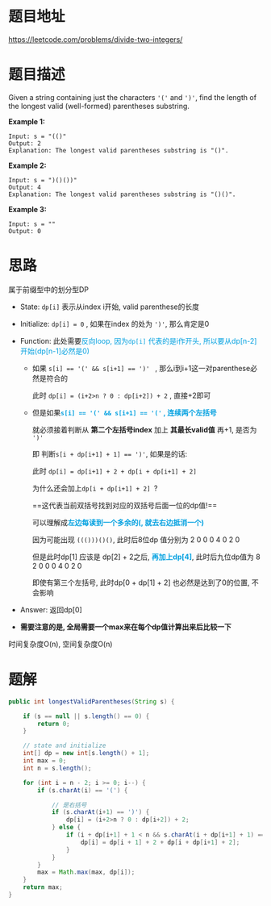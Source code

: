 # 题目地址

https://leetcode.com/problems/divide-two-integers/



# 题目描述

Given a string containing just the characters `'('` and `')'`, find the length of the longest valid (well-formed) parentheses substring.

 

**Example 1:**

```
Input: s = "(()"
Output: 2
Explanation: The longest valid parentheses substring is "()".
```

**Example 2:**

```
Input: s = ")()())"
Output: 4
Explanation: The longest valid parentheses substring is "()()".
```

**Example 3:**

```
Input: s = ""
Output: 0
```

 

# 思路

属于前缀型中的划分型DP

+ State: `dp[i]` 表示从index i开始, valid parenthese的长度

+ Initialize: `dp[i] = 0` ,  如果在index 的处为 `')'`, 那么肯定是0

+ Function: 此处需要<font color = grape>反向loop, 因为`dp[i]` 代表的是i作开头, 所以要从dp[n-2]开始(dp[n-1]必然是0)</font>

  + 如果 `s[i] == '(' && s[i+1] == ')' ` , 那么i到i+1这一对parenthese必然是符合的

    此时 `dp[i] = (i+2>n ? 0 : dp[i+2]) + 2` , 直接+2即可

  + 但是如果<font color = grape>**`s[i] == '(' && s[i+1] == '('` , 连续两个左括号**</font>

    就必须接着判断从 **第二个左括号index** 加上 **其最长valid值** 再+1, 是否为 `')'`

    即 判断`s[i + dp[i+1] + 1] == ')'`, 如果是的话:

    此时 `dp[i] = dp[i+1] + 2 + dp[i + dp[i+1] + 2] `

    为什么还会加上`dp[i + dp[i+1] + 2] `? 

    ==这代表当前双括号找到对应的双括号后面一位的dp值!==

    可以理解成<font color = grape>**左边每读到一个多余的(, 就去右边抵消一个)**</font>

    因为可能出现 `((()))()()`, 此时后8位dp 值分别为 2 0 0 0 4 0 2 0

    但是此时dp[1] 应该是 dp[2] + 2之后, <font color = grape>**再加上dp[4]**</font>, 此时后九位dp值为 8 2 0 0 0 4 0 2 0

    即使有第三个左括号, 此时dp[0 + dp[1] + 2] 也必然是达到了0的位置, 不会影响

+ Answer: 返回dp[0]

+ **需要注意的是, 全局需要一个max来在每个dp值计算出来后比较一下**

时间复杂度O(n), 空间复杂度O(n)

# 题解

```java
public int longestValidParentheses(String s) {

    if (s == null || s.length() == 0) {
        return 0;
    }

    // state and initialize
    int[] dp = new int[s.length() + 1];
    int max = 0;
    int n = s.length();

    for (int i = n - 2; i >= 0; i--) {
        if (s.charAt(i) == '(') {

            // 是右括号
            if (s.charAt(i+1) == ')') {
                dp[i] = (i+2>n ? 0 : dp[i+2]) + 2;
            } else {
                if (i + dp[i+1] + 1 < n && s.charAt(i + dp[i+1] + 1) == ')') {
                    dp[i] = dp[i + 1] + 2 + dp[i + dp[i+1] + 2];
                }
            }             
        }
        max = Math.max(max, dp[i]);              
    }
    return max;
}
```






